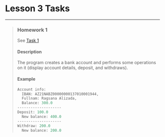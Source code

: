 # Lesson 3 Tasks
-----------------
> ### Homework 1
> See [Task 1](./lesson_six_tasks/main.dart)
>
> #### Description
> The program creates a bank account and performs some operations on it (display account details, deposit, and withdraws).
>
> #### Example
> ```dart
> Account info:
>   IBAN: AZ21NABZ00000000137010001944,
>   Fullnam: Ragsana Alizada,
>   Balance: 300.0
> --------------------
> Deposit: 100.0
>   New balance: 400.0
> --------------------
> Withdraw: 200.0
>   New balance: 200.0
> ```
>

